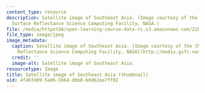```yaml
---
content_type: resource
description: Satellite image of Southeast Asia. (Image courtesy of the MODIS Land
  Surface Reflectance Science Computing Facility, NASA.)
file: /media/https%3A/open-learning-course-data-rc.s3.amazonaws.com/21h-504-east-asia-in-the-world-spring-2003/4f46fd895a865b64dbb8b9d62ea7ff02_21h-504s03-th.jpg
file_type: image/jpeg
image_metadata:
  caption: Satellite image of Southeast Asia. (Image courtesy of the [MODIS Land Surface
    Reflectance Science Computing Facility, NASA](http://modis.gsfc.nasa.gov/).)
  credit: ''
  image-alt: Satellite image of Southeast Asia.
resourcetype: Image
title: Satellite image of Southeast Asia (thumbnail)
uid: 4f46fd89-5a86-5b64-dbb8-b9d62ea7ff02
---
```

